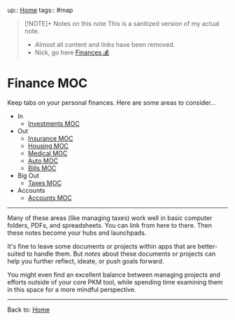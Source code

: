 up:: [Home](Maps/Home.md)
tags:: #map  

> [!NOTE]+ Notes on this note
> This is a sanitized version of my actual note. 
> - Almost all content and links have been removed.
> - Nick, go here [Finances 💰](Finances%20%F0%9F%92%B0)

# Finance MOC
Keep tabs on your personal finances. Here are some areas to consider...

- In
	- [Investments MOC](Notes/Investments%20MOC.md)
- Out
	- [Insurance MOC](Insurance%20MOC)
	- [Housing MOC](Housing%20MOC)
	- [Medical MOC](Medical%20MOC)
	- [Auto MOC](Auto%20MOC)
	- [Bills MOC](Bills%20MOC)
- Big Out
	- [Taxes MOC](Taxes%20MOC)
- Accounts
	- [Accounts MOC](Accounts%20MOC)

---

Many of these areas (like managing taxes) work well in basic computer folders, PDFs, and spreadsheets. You can link from here to there. Then these notes become your hubs and launchpads. 

It's fine to leave some documents or projects within apps that are better-suited to handle them. But *notes* about these documents or projects can help you further reflect, ideate, or push goals forward. 

You might even find an excellent balance between managing projects and efforts outside of your core PKM tool, while spending time examining them in this space for a more mindful perspective.

---

Back to: [Home](Maps/Home.md)